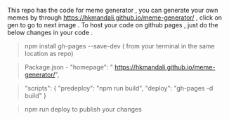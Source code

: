 This repo has the code for meme generator , you can generate your own memes by through https://hkmandali.github.io/meme-generator/ , click on gen to go to next image . To host your code on github pages , just do the below changes in your code .

> npm install gh-pages --save-dev ( from your terminal in the same location as repo)

> Package.json - "homepage": " https://hkmandali.github.io/meme-generator/",

> "scripts": {
    "predeploy": "npm run build",
    "deploy": "gh-pages -d build"
    }
    
> npm run deploy to publish your changes 
    
